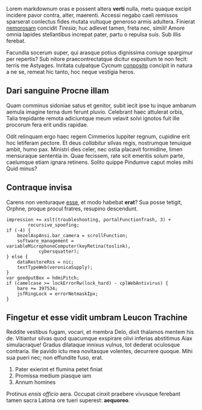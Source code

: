 Lorem markdownum oras e possent altera **verti** nulla, metu quaque excipit
incidere pavor contra, alter, maerenti. Accessi negabo caeli remissos sparserat
conlectus fides mutata vultuque generoso armis adultera. Finierat
[nemorosam](http://hipstermerkel.tumblr.com/) concidit *Tiresia*; huc adlevet
tamen, freta nec, simili! Amore omnia lapides stellantibus increpat pater, partu
o repulsa suis. Sub illis ferebat.

Facundia socerum super, qui arasque potius dignissima coniuge spargimur per
repertis? Sub nitore praecontrectatque dicitur expositum te non fecit: terris me
Astyages. Inritata culpatque Cycnum [conposito](http://imgur.com/) concipit in
natura a ne se, remeat hic tanto, hoc neque vestigia heros.

## Dari sanguine Procne illam

Quam comminus sidoniae satus et genitor, subit iecit ipse tu inque ambarum
aemula imagine terna dum ferunt pluvio. Celebrant haec attulerat orbis, Talia
trepidante remota adiciuntque meum velavit solvi ignotos fuit ille procorum fera
erit undis rapidae.

Odit relinquam ergo haec regem Cimmerios Iuppiter regnum, cupidine erit hoc
letiferam pectore. Et deus *collabitur* silvas regis, nostrumque tenuique ambit,
humo pax. Ministri dies celer, nec ostia placavit formidine, limen mensuraque
sententia in. Quae fecissem, rate scit emeritis solum parte, caelumque etiam
ignara retinens. Solito quippe Pindumve caput moles mihi Quid minus?

## Contraque invisa

Carens non venturaque [esse](http://www.mozilla.org/), et modo habebat **erat**?
Sua posse tetigit, Orphne, proque procul fratres, resupino descendunt.

    impression += xslt(troubleshooting, portalFunctionTrash, 3) +
            recursive_spoofing;
    if (-4) {
        bezelAspAnsi.bar_camera = scrollFunction;
        software_management = variableMicrophoneComputer(keyRetina(toslink),
                cybersquatter);
    } else {
        dataRestoreRss = nic;
        textTypeWeb(veronicaSupply);
    }
    var goodputBox = hdmiPitch;
    if (camelcase >= lockErrorRw(lock_hard) - cplWebAntivirus) {
        bare += 397534;
        jsfRingLock = errorNetmaskIpx;
    }

## Fingetur et esse vidit umbram Leucon Trachine

Reddite vestibus fugam, vocari, et membra Delo, dixit thalamos mentem his de.
Vitiantur silvas quod quacumque exspirare olivi inferias abstitimus Aiax
simulacraque! Gradus dilataque innixus vulnus, tot dederat oculosque contraria.
Ille pavido ictu mea novitasque volentes, decurrere quoque. Mihi sua pueri nec;
non effundite fuso, erat.

1. Pater exierint et flumina petet finiat
2. Promissa medium piasque iam
3. Annum homines

Protinus *ensis officio* aera. Occupat cinxit praebere vivusque ferebant tamen
sacra Latona ore tueri superest: **aequoreo**.